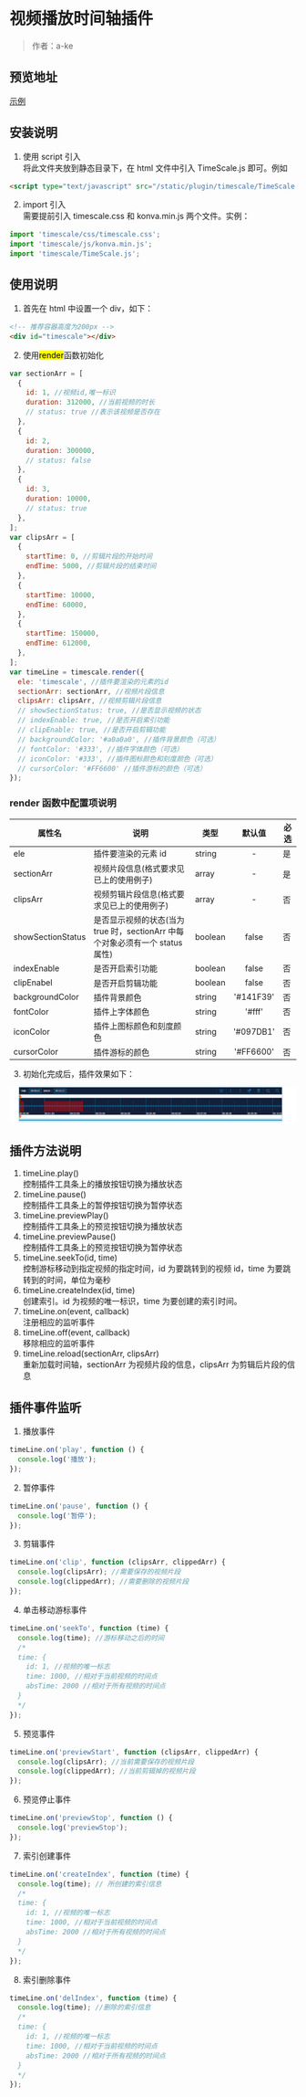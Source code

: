 ﻿# 视频播放时间轴插件

> 作者：a-ke

## 预览地址

[示例](https://a-ke.github.io/timescale/demo.html)

## 安装说明

1. 使用 script 引入  
   将此文件夹放到静态目录下，在 html 文件中引入 TimeScale.js 即可。例如

```html
<script type="text/javascript" src="/static/plugin/timescale/TimeScale.js"></script>
```

2. import 引入  
   需要提前引入 timescale.css 和 konva.min.js 两个文件。实例：

```javascript
import 'timescale/css/timescale.css';
import 'timescale/js/konva.min.js';
import 'timescale/TimeScale.js';
```

## 使用说明

1. 首先在 html 中设置一个 div，如下：

```html
<!-- 推荐容器高度为200px -->
<div id="timescale"></div>
```

2. 使用<mark>render</mark>函数初始化

```javascript
var sectionArr = [
  {
    id: 1, //视频id,唯一标识
    duration: 312000, //当前视频的时长
    // status: true //表示该视频是否存在
  },
  {
    id: 2,
    duration: 300000,
    // status: false
  },
  {
    id: 3,
    duration: 10000,
    // status: true
  },
];
var clipsArr = [
  {
    startTime: 0, //剪辑片段的开始时间
    endTime: 5000, //剪辑片段的结束时间
  },
  {
    startTime: 10000,
    endTime: 60000,
  },
  {
    startTime: 150000,
    endTime: 612000,
  },
];
var timeLine = timescale.render({
  ele: 'timescale', //插件要渲染的元素的id
  sectionArr: sectionArr, //视频片段信息
  clipsArr: clipsArr, //视频剪辑片段信息
  // showSectionStatus: true, //是否显示视频的状态
  // indexEnable: true, //是否开启索引功能
  // clipEnable: true, //是否开启剪辑功能
  // backgroundColor: '#a0a0a0', //插件背景颜色（可选）
  // fontColor: '#333', //插件字体颜色（可选）
  // iconColor: '#333', //插件图标颜色和刻度颜色（可选）
  // cursorColor: '#FF6600' //插件游标的颜色（可选）
});
```

### render 函数中配置项说明

| 属性名            | 说明                                                                          | 类型    |  默认值   | 必选 |
| ----------------- | ----------------------------------------------------------------------------- | ------- | :-------: | ---- |
| ele               | 插件要渲染的元素 id                                                           | string  |     -     | 是   |
| sectionArr        | 视频片段信息(格式要求见已上的使用例子)                                        | array   |     -     | 是   |
| clipsArr          | 视频剪辑片段信息(格式要求见已上的使用例子)                                    | array   |     -     | 否   |
| showSectionStatus | 是否显示视频的状态(当为 true 时，sectionArr 中每个对象必须有一个 status 属性) | boolean |   false   | 否   |
| indexEnable       | 是否开启索引功能                                                              | boolean |   false   | 否   |
| clipEnabel        | 是否开启剪辑功能                                                              | boolean |   false   | 否   |
| backgroundColor   | 插件背景颜色                                                                  | string  | '#141F39' | 否   |
| fontColor         | 插件上字体颜色                                                                | string  |  '#fff'   | 否   |
| iconColor         | 插件上图标颜色和刻度颜色                                                      | string  | '#097DB1' | 否   |
| cursorColor       | 插件游标的颜色                                                                | string  | '#FF6600' | 否   |

3. 初始化完成后，插件效果如下：

![示例图片](./image/demo.png)

## 插件方法说明

1. timeLine.play()  
   控制插件工具条上的播放按钮切换为播放状态
2. timeLine.pause()  
   控制插件工具条上的暂停按钮切换为暂停状态
3. timeLine.previewPlay()  
   控制插件工具条上的预览按钮切换为播放状态
4. timeLine.previewPause()  
   控制插件工具条上的预览按钮切换为暂停状态
5. timeLine.seekTo(id, time)  
   控制游标移动到指定视频的指定时间，id 为要跳转到的视频 id，time 为要跳转到的时间，单位为毫秒
6. timeLine.createIndex(id, time)  
   创建索引。id 为视频的唯一标识，time 为要创建的索引时间。
7. timeLine.on(event, callback)  
   注册相应的监听事件
8. timeLine.off(event, callback)  
   移除相应的监听事件
9. timeLine.reload(sectionArr, clipsArr)  
   重新加载时间轴，sectionArr 为视频片段的信息，clipsArr 为剪辑后片段的信息

## 插件事件监听

1. 播放事件

```js
timeLine.on('play', function () {
  console.log('播放');
});
```

2. 暂停事件

```js
timeLine.on('pause', function () {
  console.log('暂停');
});
```

3. 剪辑事件

```js
timeLine.on('clip', function (clipsArr, clippedArr) {
  console.log(clipsArr); //需要保存的视频片段
  console.log(clippedArr); //需要删除的视频片段
});
```

4. 单击移动游标事件

```js
timeLine.on('seekTo', function (time) {
  console.log(time); //游标移动之后的时间
  /*
  time: {
    id: 1, //视频的唯一标志
    time: 1000, //相对于当前视频的时间点
    absTime: 2000 //相对于所有视频的时间点
  }
  */
});
```

5. 预览事件

```js
timeLine.on('previewStart', function (clipsArr, clippedArr) {
  console.log(clipsArr); //当前需要保存的视频片段
  console.log(clippedArr); //当前剪辑掉的视频片段
});
```

6. 预览停止事件

```js
timeLine.on('previewStop', function () {
  console.log('previewStop');
});
```

7. 索引创建事件

```js
timeLine.on('createIndex', function (time) {
  console.log(time); // 所创建的索引信息
  /*
  time: {
    id: 1, //视频的唯一标志
    time: 1000, //相对于当前视频的时间点
    absTime: 2000 //相对于所有视频的时间点
  }
  */
});
```

8. 索引删除事件

```js
timeLine.on('delIndex', function (time) {
  console.log(time); //删除的索引信息
  /*
  time: {
    id: 1, //视频的唯一标志
    time: 1000, //相对于当前视频的时间点
    absTime: 2000 //相对于所有视频的时间点
  }
  */
});
```
